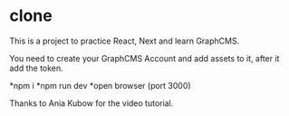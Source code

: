 # clone

This is a project to practice React, Next and learn GraphCMS.

You need to create your GraphCMS Account and add assets to it, after it add the token.

*npm i
*npm run dev
*open browser (port 3000)

Thanks to Ania Kubow for the video tutorial.



